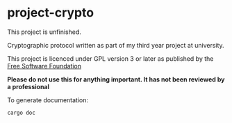 # project-crypto
This project is unfinished.

Cryptographic protocol written as part of my third year project at university.

This project is licenced under GPL version 3 or later as published by the [Free Software Foundation](https://fsf.org)

**Please do not use this for anything important. It has not been reviewed by a professional**

To generate documentation:

```
cargo doc 
```

